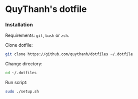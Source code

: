 # QuyThanh's dotfile

### Installation

Requirements: `git`, `bash` or `zsh`.

Clone dotfile:

```bash
git clone https://github.com/quythanh/dotfiles ~/.dotfile
```

Change directory:

```bash
cd ~/.dotfiles
```

Run script:

```bash
sudo ./setup.sh
```
